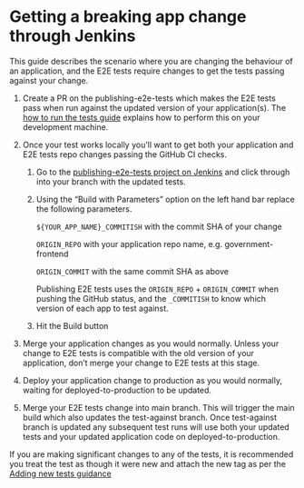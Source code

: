 # Getting a breaking app change through Jenkins

This guide describes the scenario where you are changing the behaviour of an
application, and the E2E tests require changes to get the tests passing
against your change.

1. Create a PR on the publishing-e2e-tests which makes the E2E tests pass when
   run against the updated version of your application(s). The
   [how to run the tests guide][how-to-run-tests] explains how to perform this
   on your development machine.

2. Once your test works locally you’ll want to get both your application and E2E
   tests repo changes passing the GitHub CI checks.

   1. Go to the [publishing-e2e-tests project on Jenkins][jenkins-job] and click
      through into your branch with the updated tests.

   2. Using the “Build with Parameters” option on the left hand bar replace the
      following parameters.

      `${YOUR_APP_NAME}_COMMITISH` with the commit SHA of your change

      `ORIGIN_REPO` with your application repo name, e.g. government-frontend

      `ORIGIN_COMMIT` with the same commit SHA as above

      Publishing E2E tests uses the `ORIGIN_REPO` + `ORIGIN_COMMIT` when pushing
      the GitHub status, and the `_COMMITISH` to know which version of each app
      to test against.

   3.  Hit the Build button

3. Merge your application changes as you would normally.  Unless your change to
   E2E tests is compatible with the old version of your application, don’t
   merge your change to E2E tests at this stage.

4. Deploy your application change to production as you would normally,
   waiting for deployed-to-production to be updated.

5. Merge your E2E tests change into main branch. This will trigger the
   main build which also updates the test-against branch.  Once test-against
   branch is updated any subsequent test runs will use both your updated tests
   and your updated application code on deployed-to-production.

If you are making significant changes to any of the tests, it is recommended you
treat the test as though it were new and attach the new tag as per the
[Adding new tests guidance][adding-new-tests-guidance]

[how-to-run-tests]: ./README.md#how-to-run-the-tests
[jenkins-job]: https://ci.integration.publishing.service.gov.uk/job/publishing-e2e-tests/
[adding-new-tests-guidance]: ./CONTRIBUTING.md#adding-new-tests

